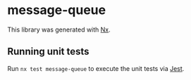 # message-queue

This library was generated with [Nx](https://nx.dev).

## Running unit tests

Run `nx test message-queue` to execute the unit tests via [Jest](https://jestjs.io).
